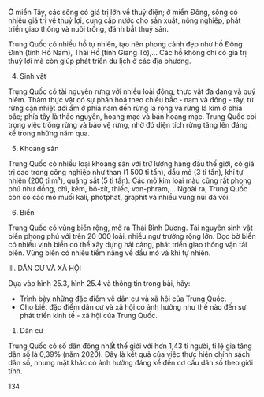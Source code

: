 Ở miền Tây, các sông có giá trị lớn về thuỷ điện; ở miền Đông, sông có nhiều giá trị về thuỷ lợi, cung cấp nước cho sản xuất, nông nghiệp, phát triển giao thông và nuôi trồng, đánh bắt thuỷ sản.

Trung Quốc có nhiều hồ tự nhiên, tạo nên phong cảnh đẹp như hồ Động Đình (tỉnh Hồ Nam), Thái Hồ (tỉnh Giang Tô),... Các hồ không chỉ có giá trị thuỷ lợi mà còn giúp phát triển du lịch ở các địa phương.

4. Sinh vật

Trung Quốc có tài nguyên rừng với nhiều loài động, thực vật đa dạng và quý hiếm. Thảm thực vật có sự phân hoá theo chiều bắc - nam và đông - tây, từ rừng cận nhiệt đới ẩm ở phía nam đến rừng lá rộng và rừng lá kim ở phía bắc; phía tây là thảo nguyên, hoang mạc và bán hoang mạc. Trung Quốc coi trọng việc trồng rừng và bảo vệ rừng, nhờ đó diện tích rừng tăng lên đáng kể trong những năm qua.

5. Khoáng sản

Trung Quốc có nhiều loại khoáng sản với trữ lượng hàng đầu thế giới, có giá trị cao trong công nghiệp như than (1 500 tỉ tấn), dầu mỏ (3 tỉ tấn), khí tự nhiên (200 tỉ m³), quặng sắt (5 tỉ tấn). Các mỏ kim loại màu cũng rất phong phú như đồng, chì, kẽm, bô-xít, thiếc, von-phram,... Ngoài ra, Trung Quốc còn có các mỏ muối kali, photphat, graphit và nhiều vùng núi đá vôi.

6. Biển

Trung Quốc có vùng biển rộng, mở ra Thái Bình Dương. Tài nguyên sinh vật biển phong phú với trên 20 000 loài, nhiều ngư trường rộng lớn. Dọc bờ biển có nhiều vịnh biển có thể xây dựng hải cảng, phát triển giao thông vận tải biển. Vùng biển có nhiều tiềm năng về dầu mỏ và khí tự nhiên.

III. DÂN CƯ VÀ XÃ HỘI

Dựa vào hình 25.3, hình 25.4 và thông tin trong bài, hãy:
- Trình bày những đặc điểm về dân cư và xã hội của Trung Quốc.
- Cho biết đặc điểm dân cư và xã hội có ảnh hưởng như thế nào đến sự phát triển kinh tế - xã hội của Trung Quốc.

1. Dân cư

Trung Quốc có số dân đông nhất thế giới với hơn 1,43 tỉ người, tỉ lệ gia tăng dân số là 0,39% (năm 2020). Đây là kết quả của việc thực hiện chính sách dân số, nhưng mặt khác có ảnh hưởng đáng kể đến cơ cấu dân số theo giới tính.

134